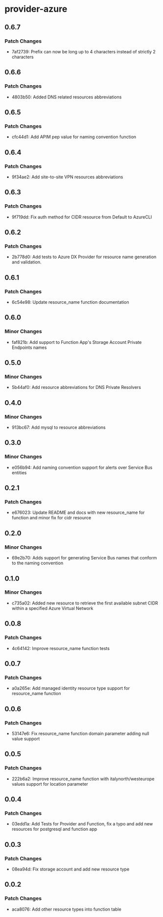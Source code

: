 # provider-azure

## 0.6.7

### Patch Changes

- 7af2739: Prefix can now be long up to 4 characters instead of strictly 2 characters

## 0.6.6

### Patch Changes

- 4803b50: Added DNS related resources abbreviations

## 0.6.5

### Patch Changes

- cfc44d1: Add APIM pep value for naming convention function

## 0.6.4

### Patch Changes

- 9f34ae2: Add site-to-site VPN resources abbreviations

## 0.6.3

### Patch Changes

- 9f719dd: Fix auth method for CIDR resource from Default to AzureCLI

## 0.6.2

### Patch Changes

- 2b778d0: Add tests to Azure DX Provider for resource name generation and validation.

## 0.6.1

### Patch Changes

- 6c54e98: Update resource_name function documentation

## 0.6.0

### Minor Changes

- faf821b: Add support to Function App's Storage Account Private Endpoints names

## 0.5.0

### Minor Changes

- 5b44af0: Add resource abbreviations for DNS Private Resolvers

## 0.4.0

### Minor Changes

- 913bc67: Add mysql to resource abbreviations

## 0.3.0

### Minor Changes

- e056b94: Add naming convention support for alerts over Service Bus entities

## 0.2.1

### Patch Changes

- e676023: Update README and docs with new resource_name for function and minor fix for cidr resource

## 0.2.0

### Minor Changes

- 69e2b70: Adds support for generating Service Bus names that conform to the naming convention

## 0.1.0

### Minor Changes

- c735a02: Added new resource to retrieve the first available subnet CIDR within a specified Azure Virtual Network

## 0.0.8

### Patch Changes

- 4c64142: Improve resource_name function tests

## 0.0.7

### Patch Changes

- a0a265e: Add managed identity resource type support for resource_name function

## 0.0.6

### Patch Changes

- 53147e6: Fix resource_name function domain parameter adding null value support

## 0.0.5

### Patch Changes

- 222b6a2: Improve resource_name function with italynorth/westeurope values support for location parameter

## 0.0.4

### Patch Changes

- 03edd1a: Add Tests for Provider and Function, fix a typo and add new resources for postgresql and function app

## 0.0.3

### Patch Changes

- 08ea94d: Fix storage account and add new resource type

## 0.0.2

### Patch Changes

- aca8076: Add other resource types into function table
